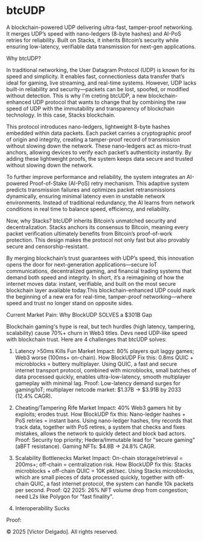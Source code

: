 # btcUDP
A blockchain-powered UDP delivering ultra-fast, tamper-proof networking. It merges UDP’s speed with nano-ledgers (8-byte hashes) and AI-PoS retries for reliability. Built on Stacks, it inherits Bitcoin’s security while ensuring low-latency, verifiable data transmission for next-gen applications.


Why btcUDP?


In traditional networking, the User Datagram Protocol (UDP) is known for its speed and simplicity. It enables fast, connectionless data transfer that’s ideal for gaming, live streaming, and real-time systems. However, UDP lacks built-in reliability and security—packets can be lost, spoofed, or modified without detection. This is why I'm creting btcUDP, a new blockchain-enhanced UDP protocol that wants to change that by combining the raw speed of UDP with the immutability and transparency of blockchain technology. In this case, Stacks blockchain.

This protocol introduces nano-ledgers, lightweight 8-byte hashes embedded within data packets. Each packet carries a cryptographic proof of origin and integrity, creating a tamper-proof record of transmission without slowing down the network. These nano-ledgers act as micro-trust anchors, allowing devices to verify each packet’s authenticity instantly. By adding these lightweight proofs, the system keeps data secure and trusted without slowing down the network.

To further improve performance and reliability, the system integrates an AI-powered Proof-of-Stake (AI-PoS) retry mechanism. This adaptive system predicts transmission failures and optimizes packet retransmissions dynamically, ensuring minimal latency even in unstable network environments. Instead of traditional redundancy, the AI learns from network conditions in real time to balance speed, efficiency, and reliability.

Now, why Stacks? btcUDP inherits Bitcoin’s unmatched security and decentralization. Stacks anchors its consensus to Bitcoin, meaning every packet verification ultimately benefits from Bitcoin’s proof-of-work protection. This design makes the protocol not only fast but also provably secure and censorship-resistant.

By merging blockchain’s trust guarantees with UDP’s speed, this innovation opens the door for next-generation applications—secure IoT communications, decentralized gaming, and financial trading systems that demand both speed and integrity. In short, it’s a reimagining of how the internet moves data: instant, verifiable, and built on the most secure blockchain layer available today.This blockchain-enhanced UDP could mark the beginning of a new era for real-time, tamper-proof networking—where speed and trust no longer stand on opposite sides.


Current Market Pain: Why BlockUDP SOLVES a $301B Gap


Blockchain gaming's hype is real, but tech hurdles (high latency, tampering, scalability) cause 70%+ churn in Web3 titles. Devs need UDP-like speed with blockchain trust. Here are 4 challenges that btcUDP solves:

1) Latency >50ms Kills Fun
Market Impact: 80% players quit laggy games; Web3 worse (100ms+ on-chain).
How BlockUDP Fix this: 0.8ms QUIC + microblocks = buttery multiplayer. Using QUIC, a fast and secure internet transport protocol, combined with microblocks, small batches of data processed quickly, enables ultra-low-latency, smooth multiplayer gameplay with minimal lag.
Proof: Low-latency demand surges for gaming/IoT; multiplayer netcode market: $1.37B → $3.91B by 2033 (12.4% CAGR). 

2) Cheating/Tampering Rife
Market Impact: 40% Web3 gamers hit by exploits; erodes trust.
How BlockUDP fix this: Nano-ledger hashes + PoS retries = instant bans. Using nano-ledger hashes, tiny records that track data, together with PoS retires, a system that checks and fixes mistakes, allows the network to quickly detect and block bad actors.
Proof: Security top priority; Hedera/Immutable lead for "secure gaming" (aBFT resistance). Gaming NFTs: $4.8B → 24.8% CAGR.

3) Scalability Bottlenecks
Market Impact: On-chain storage/retrieval = 200ms+; off-chain = centralization risk.
How BlockUDP fix this: Stacks microblocks + off-chain QUIC = 10K pkt/sec. Using Stacks microblocks, which are small pieces of data processed quickly, together with off-chain QUIC, a fast internet protocol, the system can handle 10k packets per second.
Proof: Q2 2025: 26% NFT volume drop from congestion; need L2s like Polygon for "fast finality". 

4) Interoperability Sucks




Proof: 
































© 2025 [Victor Delgado]. All rights reserved.
